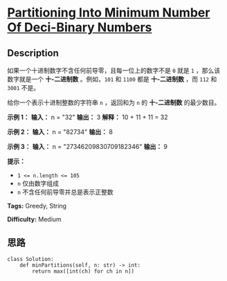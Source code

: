 # [Partitioning Into Minimum Number Of Deci-Binary Numbers][title]

## Description

如果一个十进制数字不含任何前导零，且每一位上的数字不是 `0` 就是 `1` ，那么该数字就是一个 **十-二进制数** 。例如，`101` 和
`1100` 都是 **十-二进制数** ，而 `112` 和 `3001` 不是。

给你一个表示十进制整数的字符串 `n` ，返回和为 `n` 的 **十-二进制数** 的最少数目。

**示例 1：**
            **输入：** n = "32"    **输出：** 3    **解释：** 10 + 11 + 11 = 32    

**示例 2：**
            **输入：** n = "82734"    **输出：** 8    

**示例 3：**
            **输入：** n = "27346209830709182346"    **输出：** 9    

**提示：**

  * `1 <= n.length <= 105`
  * `n` 仅由数字组成
  * `n` 不含任何前导零并总是表示正整数


**Tags:** Greedy, String

**Difficulty:** Medium

## 思路

``` python3
class Solution:
    def minPartitions(self, n: str) -> int:
        return max([int(ch) for ch in n])
```

[title]: https://leetcode-cn.com/problems/partitioning-into-minimum-number-of-deci-binary-numbers
